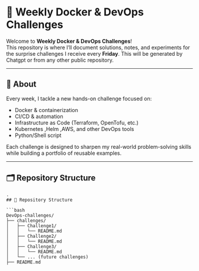 # 🚀 Weekly Docker & DevOps Challenges

Welcome to **Weekly Docker & DevOps Challenges**!  
This repository is where I’ll document solutions, notes, and experiments for the surprise challenges I receive every **Friday**.
This will be generated by Chatgpt or from any other public repository.

---

## 📌 About

Every week, I tackle a new hands-on challenge focused on:
- Docker & containerization
- CI/CD & automation
- Infrastructure as Code (Terraform, OpenTofu, etc.)
- Kubernetes ,Helm ,AWS, and other DevOps tools
- Python/Shell script

Each challenge is designed to sharpen my real-world problem-solving skills while building a portfolio of reusable examples.

---

## 🗂 Repository Structure

```text
.
## 📂 Repository Structure

```bash
DevOps-challenges/
├── challenges/
│   ├── Challenge1/
│   │   └── README.md
│   ├── Challenge2/
│   │   └── README.md
│   ├── Challenge3/
│   │   └── README.md
│   └── ... (future challenges)
├── README.md